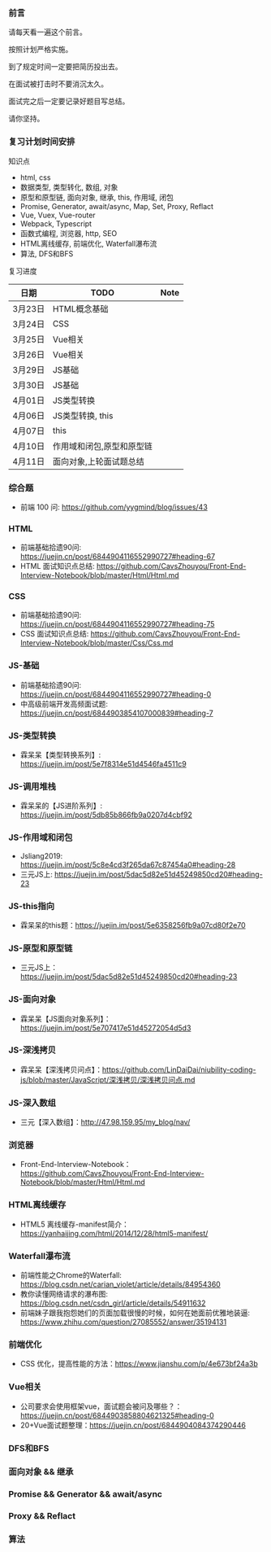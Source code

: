 ### 前言

请每天看一遍这个前言。

按照计划严格实施。

到了规定时间一定要把简历投出去。

在面试被打击时不要消沉太久。

面试完之后一定要记录好题目写总结。

请你坚持。


### 复习计划时间安排

知识点

- html, css
- 数据类型, 类型转化, 数组, 对象
- 原型和原型链, 面向对象, 继承, this, 作用域, 闭包
- Promise, Generator, await/async, Map, Set, Proxy, Reflact
- Vue, Vuex, Vue-router
- Webpack, Typescript
- 函数式编程, 浏览器, http, SEO
- HTML离线缓存, 前端优化, Waterfall瀑布流
- 算法, DFS和BFS

复习进度

|   日期  |           TODO              |     Note             |
| --------| --------------------------- | ---------------------|
|   3月23日  |          HTML概念基础     |                      |
|   3月24日  |          CSS             |                      |
|   3月25日  |          Vue相关         |                       |
|   3月26日  |          Vue相关         |                       |
|   3月29日  |          JS基础          |                       |
|   3月30日  |          JS基础          |                       |
|   4月01日  |          JS类型转换      |                       |
|   4月06日  |      JS类型转换, this    |                       |
|   4月07日  |          this           |                        |
|   4月10日  |  作用域和闭包,原型和原型链 |                      |
|   4月11日  |    面向对象,上轮面试题总结 |                        |


### 综合题

- 前端 100 问: https://github.com/yygmind/blog/issues/43


### HTML

- 前端基础拾遗90问: https://juejin.cn/post/6844904116552990727#heading-67
- HTML 面试知识点总结: https://github.com/CavsZhouyou/Front-End-Interview-Notebook/blob/master/Html/Html.md

### CSS

- 前端基础拾遗90问: https://juejin.cn/post/6844904116552990727#heading-75
- CSS 面试知识点总结: https://github.com/CavsZhouyou/Front-End-Interview-Notebook/blob/master/Css/Css.md


### JS-基础

- 前端基础拾遗90问: https://juejin.cn/post/6844904116552990727#heading-0
- 中高级前端开发高频面试题: https://juejin.cn/post/6844903854107000839#heading-7


### JS-类型转换

- 霖呆呆【类型转换系列】: https://juejin.im/post/5e7f8314e51d4546fa4511c9

### JS-调用堆栈
- 霖呆呆的【JS进阶系列】: https://juejin.im/post/5db85b866fb9a0207d4cbf92

### JS-作用域和闭包

- Jsliang2019: https://juejin.im/post/5c8e4cd3f265da67c87454a0#heading-28
- 三元JS上: https://juejin.im/post/5dac5d82e51d45249850cd20#heading-23

### JS-this指向

- 霖呆呆的this题：https://juejin.im/post/5e6358256fb9a07cd80f2e70

### JS-原型和原型链

- 三元JS上：https://juejin.im/post/5dac5d82e51d45249850cd20#heading-23

### JS-面向对象

- 霖呆呆【JS面向对象系列】：https://juejin.im/post/5e707417e51d45272054d5d3

### JS-深浅拷贝

- 霖呆呆【深浅拷贝问点】：https://github.com/LinDaiDai/niubility-coding-js/blob/master/JavaScript/深浅拷贝/深浅拷贝问点.md

### JS-深入数组

- 三元【深入数组】：http://47.98.159.95/my_blog/nav/

### 浏览器

- Front-End-Interview-Notebook：https://github.com/CavsZhouyou/Front-End-Interview-Notebook/blob/master/Html/Html.md


### HTML离线缓存

- HTML5 离线缓存-manifest简介：https://yanhaijing.com/html/2014/12/28/html5-manifest/


### Waterfall瀑布流

- 前端性能之Chrome的Waterfall: https://blog.csdn.net/carian_violet/article/details/84954360
- 教你读懂网络请求的瀑布图: https://blog.csdn.net/csdn_girl/article/details/54911632
- 前端妹子跟我抱怨她们的页面加载很慢的时候，如何在她面前优雅地装逼: https://www.zhihu.com/question/27085552/answer/35194131


### 前端优化

-  CSS 优化，提高性能的方法：https://www.jianshu.com/p/4e673bf24a3b


### Vue相关

- 公司要求会使用框架vue，面试题会被问及哪些？：https://juejin.cn/post/6844903858804621325#heading-0
- 20+Vue面试题整理：https://juejin.cn/post/6844904084374290446


### DFS和BFS


### 面向对象 && 继承


### Promise && Generator && await/async


### Proxy && Reflact


### 算法
